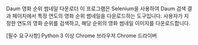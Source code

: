 
Daum 영화 순위 썸네일 다운로더
이 프로그램은 Selenium을 사용하여 Daum 검색 결과 페이지에서 특정 연도의 영화 순위 썸네일을 다운로드하는 도구입니다. 
사용자가 지정한 연도의 영화 순위를 검색하고, 해당 순위의 영화 썸네일 이미지를 다운로드합니다.

[필수 요구사항]
Python 3 이상
Chrome 브라우저
Chrome 드라이버